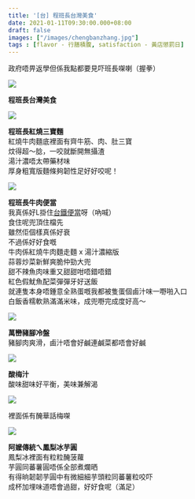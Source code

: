 ```yaml
---
title: '[台] 程班長台灣美食'
date: 2021-01-11T09:30:00.000+08:00
draft: false
images: ["/images/chengbanzhang.jpg"]
tags : [flavor - 行膳積腹, satisfaction - 黃店懲罰日]
---
```


政府唔畀返學但係我點都要見吓班長㗎喇（握拳）  

![](/images/chengbanzhang1.jpg)

**程班長台灣美食**  

![](/images/chengbanzhang2.jpg)

**程班長紅燒三寶麵**  
紅燒牛肉麵底裡面有齊牛筋、肉、肚三寶  
炆得超～腍，一咬就斷開無攝渣  
湯汁濃唔太帶藥材味  
厚身粗寬版麵條夠韌性足好好咬呢！  

![](/images/chengbanzhang.jpg)

**程班長牛肉便當**  
我真係好L掛住[台鐵便當](https://hidie.net/taitung8b/)呀（吶喊）  
食住呢兜頂住檔先  
雖然佢個樣真係好衰  
不過係好好食嘅  
牛肉係紅燒牛肉麵走麵 x 湯汁濃縮版  
蒜蓉炒菜新鮮爽脆仲勁大兜  
甜不辣魚肉味重又甜甜咁唔錯唔錯  
紅色假魷魚配菜彈彈牙好送飯  
就連隻本身唔鍾意全熟蛋嘅我都被隻蛋個鹵汁味一嘢啪入口  
白飯香糯軟熟滿滿米味，成兜嘢完成度好高～  

![](/images/chengbanzhang3.jpg)

**萬巒豬腳冷盤**  
豬腳肉爽滑，鹵汁唔會好鹹連鹹菜都唔會好鹹  

![](/images/chengbanzhang4.jpg)

**酸梅汁**  
酸味甜味好平衡，美味兼解渴  

![](/images/chengbanzhang5.jpg)

裡面係有醃華話梅㗎

![](/images/chengbanzhang6.jpg)

**阿嬤傳統ㄟ鳳梨冰芋圓**  
鳳梨冰裡面有粒粒醃菠蘿  
芋圓同蕃薯圓唔係全部煮爛晒  
有得晌韌韌芋圓中有微細細芋頭粒同蕃薯粒咬吓  
成杯加埋味道唔會過甜，好好食呢（滿足）  
